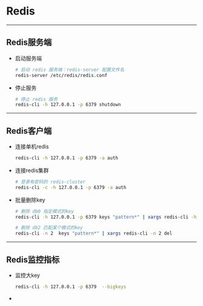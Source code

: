 # <a name="top">Redis</a>



----

## Redis服务端

+ 启动服务端

  ```sh
  # 启动 redis 服务端：redis-server 配置文件名
  redis-server /etc/redis/redis.conf
  ```

+ 停止服务

  ```sh
  # 停止 redis 服务
  redis-cli -h 127.0.0.1 -p 6379 shutdown
  ```



---

## Redis客户端



+ 连接单机redis

  ```sh
  redis-cli -h 127.0.0.1 -p 6379 -a auth
  ```

  

+ 连接redis集群

  ```sh
  # 登录有密码的 redis-cluster 
  redis-cli -c -h 127.0.0.1 -p 6379 -a auth
  ```

  

+ 批量删除key

  ```sh
  # 删除 db0 指定模式的key
  redis-cli -h 127.0.0.1 -p 6379 keys "pattern*" | xargs redis-cli -h 127.0.0.1 -p 6379 del
  
  # 删除 db2 匹配某个模式的key
  redis-cli -n 2  keys "pattern*" | xargs redis-cli -n 2 del
  ```

  

----

## Redis监控指标



+ 监控大key

  ```sh
  redis-cli -h 127.0.0.1 -p 6379  --bigkeys
  ```

  





+ 



